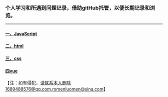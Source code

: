 ### 个人学习和所遇到问题记录，借助gitHub托管，以便长期记录和浏览。
---
#### [一、JavaScript](./src/js/HOME.md)

#### [二、html](./src/html/HOME.md)

#### [三、css](./src/css/HOME.md)

#### [四vue](./src/vue/HOME.md)

【注：如有侵犯，请联系本人删除1689488576@qq.com,romenluomen@sina.com】

